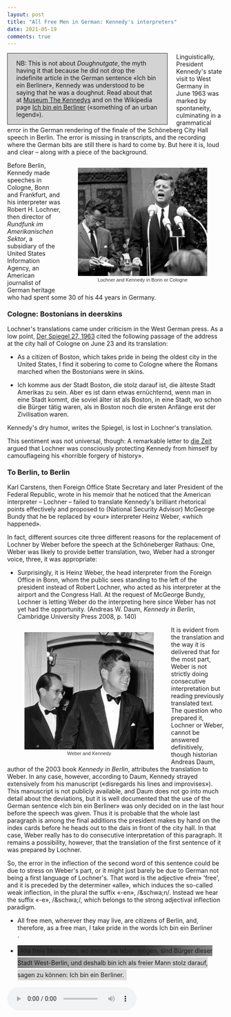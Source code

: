 ```yaml
---
layout: post
title: "All Free Men in German: Kennedy's interpreters"
date: 2021-05-19
comments: true
---
```


<style>
h3 {
margin-top: 1.2em;
}
  ol {
  margin-left: 0;
  padding-left: 0;
  margin-top: .4em;
}
ol li {
  display: block;
  margin-bottom: .4em;
  margin-left: 2em;
}
ol li::before {
  display: inline-block;
  content: "(" counter(item) ") ";
  counter-increment: item;
  width: 2em;
  margin-left: -2em;
}
figcaption {
    color: #333;
    text-align: center;
    font-family: Optima, Candara, Calibri, Arial, sans-serif;
    font-size: .8em;
  line-height: 1.2em;
}	
  .zoom:hover {
  -ms-transform: scale(3); /* IE 9 */
  -webkit-transform: scale(3); /* Safari 3-8 */
  transform: scale(2); 
  transform-origin: 100% 0%;
}
  .small {
  font-variant: small-caps;
}
</style>

<div style="float: left; width: 330px; background-color: lightgray; padding: 0px 20px 0px 20px; margin: 0px 20px 0px 0px; border: #333 1pt solid"><p>NB: This is not about <i>Doughnutgate</i>, the myth having it that because he did not drop the indefinite article in the German sentence «Ich bin ein Berliner», Kennedy was understood to be saying that he was a doughnut. Read about that at <a href="https://www.thekennedys.de/2008/11/05/ich-bin-ein-berliner/">Museum The Kennedys</a> and on the Wikipedia page <a href="https://en.wikipedia.org/wiki/Ich_bin_ein_Berliner">Ich bin ein Berliner</a> («something of an urban legend»).</p></div>
<div class="ingress"><p>Linguistically, President Kennedy's state visit to West Germany in June 1963 was marked by spontaneity, culminating in a grammatical error in the German rendering of the finale of the Schöneberg City Hall speech in Berlin. The error is missing in transcripts, and the recording where the German bits are still there is hard to come by. But here it is, loud and clear – along with a piece of the background.</p></div>
<div style="float:right;"><figure class="rightfig"><img style="width:300px" src="/pics/LochnerKennedy.jpg"><figcaption>Lochner and Kennedy in Bonn or Cologne</figcaption></figure></div>
<p>
Before Berlin, Kennedy made speeches in Cologne, Bonn and Frankfurt, and his interpreter was Robert H. Lochner, then director of <i>Rundfunk im Amerikanischen Sektor</i>, a subsidiary of the United States Information Agency, an American journalist of German heritage who had spent some 30 of his 44 years in Germany.
</p>
<h3>Cologne: Bostonians in deerskins
</h3>
<p>Lochner's translations came under criticism in the West German press. As a low point, <a href="https://www.spiegel.de/politik/dieser-eine-fehler-a-b9a858c4-0002-0001-0000-000045144054?context=issue">Der Spiegel 27, 1963</a> cited the following passage of the address at the city hall of Cologne on June 23 and its translation:
</p>
<ul><li>As a citizen of Boston, which takes pride in being the oldest city in the United States, I find it sobering to come to Cologne where the Romans marched when the Bostonians were in skins.</li></ul>
<ul><li>Ich komme aus der Stadt Boston, die stolz darauf ist, die älteste Stadt Amerikas zu sein. Aber es ist dann etwas ernüchternd, wenn man in eine Stadt kommt, die soviel älter ist als Boston, in eine Stadt, wo schon die Bürger tätig waren, als in Boston noch die ersten Anfänge erst der Zivilisation waren.</li></ul>
<p>Kennedy's dry humor, writes the Spiegel, is lost in Lochner's translation.</p>
<p>This sentiment was not universal, though: A remarkable letter to <a href="https://www.zeit.de/1963/29/dolmetsch-der-gefuehle">die Zeit</a> argued that Lochner was consciously protecting Kennedy from himself by camouflageing his «horrible forgery of history».</p>
<h3>To Berlin, to Berlin</h3>
<p>Karl Carstens, then Foreign Office State Secretary and later President of the Federal Republic, wrote in his memoir that he noticed that the American interpreter – Lochner – failed to translate Kennedy's brilliant rhetorical points effectively and proposed to (National Security Advisor) McGeorge Bundy that he be replaced by «our» interpreter Heinz Weber, «which happened».</p>
<p>In fact, different sources cite three different reasons for the replacement of Lochner by Weber before the speech at the Schöneberger Rathaus: One, Weber was likely to provide better translation, two, Weber had a stronger voice, three, it was appropriate:</p>
<ul><li>Surprisingly, it is Heinz Weber, the head interpreter from the Foreign Office in Bonn, whom the public sees standing to the left of the president instead of Robert Lochner, who acted as his interpreter at the airport and the Congress Hall. At the request of McGeorge Bundy, Lochner is letting Weber do the interpreting here since Weber has not yet had the opportunity. (Andreas W. Daum, <i>Kennedy in Berlin</i>, Cambridge University Press 2008, p. 140)
</li></ul>

<div style="float:left;"><figure class="leftfig"><img style="width:300px" src="/pics/WeberKennedy.jpg"><figcaption>Weber and Kennedy</figcaption></figure></div>

<p>It is evident from the translation and the way it is delivered that for the most part, Weber is not strictly doing consecutive interpretation but reading previously translated text. The question who prepared it, Lochner or Weber, cannot be answered definitively, though historian Andreas Daum, author of the 2003 book <i>Kennedy in Berlin</i>, attributes the translation to Weber. In any case, however, according to Daum, Kennedy strayed extensively from his manuscript («disregards his lines and improvises»). This manuscript is not publicly available, and Daum does not go into much detail about the deviations, but it is well documented that the use of the German sentence «Ich bin ein Berliner» was only decided on in the last hour before the speech was given. Thus it is probable that the whole last paragraph is among the final additions the president makes by hand on the index cards before he heads out to the dais in front of the city hall. In that case, Weber really has to do consecutive interpretation of this paragraph. It remains a possibility, however, that the translation of the first sentence of it was prepared by Lochner.</p>
<p>So, the error in the inflection of the second word of this sentence could be due to stress on Weber's part, or it might just barely be due to German not being a first language of Lochner's. That word is the adjective «frei» 'free', and it is preceded by the determiner «alle», which induces the so-called weak inflection, in the plural the suffix «-en», /&schwa;n/. Instead we hear the suffix «-e», /&schwa;/, which belongs to the strong adjectival inflection paradigm.</p>

<ul><li>All free men, wherever they may live, are citizens of Berlin, and, therefore, as a free man, I take pride in the words Ich bin ein Berliner</li>.</ul>

<ul><li><span class="hidp" style="padding: 4px 6px 4px 6px; background: linear-gradient(to left, #ddd, 60%, #333, 90%, #333); line-height: 2em">Alle freie Menschen, wo immer sie leben mögen, sind Bürger dieser Stadt West-Berlin, und deshalb bin ich als freier Mann stolz darauf, sagen zu können: Ich bin ein Berliner.</span></li></ul>
<audio controls>
  <source src="/pics/kennedy_rede.mp3" type="audio/mpeg">
Your browser does not support the audio element.
</audio>
